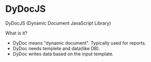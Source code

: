 # DyDocJS
DyDocJS (Dynamic Document JavaScript Library)

What is it?
 - DyDoc means "dynamic document". Typically used for reports.
 - DyDoc needs templete and data(like DB).
 - DyDoc writes data based on the input template.
